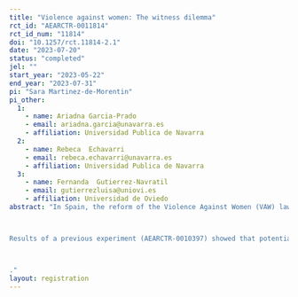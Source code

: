 ```yaml
---
title: "Violence against women: The witness dilemma"
rct_id: "AEARCTR-0011814"
rct_id_num: "11814"
doi: "10.1257/rct.11814-2.1"
date: "2023-07-20"
status: "completed"
jel: ""
start_year: "2023-05-22"
end_year: "2023-07-31"
pi: "Sara Martinez-de-Morentin"
pi_other:
  1:
    - name: Ariadna Garcia-Prado
    - email: ariadna.garcia@unavarra.es
    - affiliation: Universidad Publica de Navarra
  2:
    - name: Rebeca  Echavarri
    - email: rebeca.echavarri@unavarra.es
    - affiliation: Universidad Publica de Navarra
  3:
    - name: Fernanda  Gutierrez-Navratil
    - email: gutierrezluisa@uniovi.es
    - affiliation: Universidad de Oviedo
abstract: "In Spain, the reform of the Violence Against Women (VAW) law (Royal Decree-Law 9/2018) made it possible to report gender violence without going to the police or court. The advantage of this kind of “soft reporting” is that victims or witnesses can report to social services and thereby gain access to legal, economic and psychological support without having to identify or denounce the aggressor. It is expected that the availability of soft reporting will help to reduce costs and overcome barriers to reporting.

Results of a previous experiment (AEARCTR-0010397) showed that potential witnesses are more willing to intervene using the soft reporting option compared with the hard reporting option. In this study, we want to disentangle the main mechanisms that make people more inclined to intervene via soft reporting than via hard reporting. Specifically, our experiment is designed to isolate the relevance of three elements associated with the soft-reporting option: the fact that witnesses do not have to identify and denounce the aggressor, the fact that they do not have to identify themselves, and the fact that they do not have to go to the police. 

."
layout: registration
---
```


